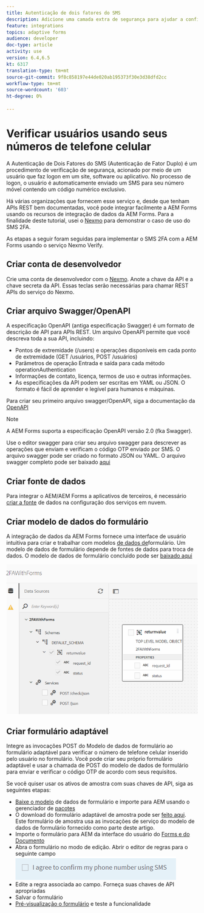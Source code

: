 ```yaml
---
title: Autenticação de dois fatores do SMS
description: Adicione uma camada extra de segurança para ajudar a confirmar a identidade de um usuário quando ele quiser realizar determinadas atividades
feature: integrations
topics: adaptive forms
audience: developer
doc-type: article
activity: use
version: 6.4,6.5
kt: 6317
translation-type: tm+mt
source-git-commit: 9f8c858197e44de020ab195373f30e3d38dfd2cc
workflow-type: tm+mt
source-wordcount: '603'
ht-degree: 0%

---
```




# Verificar usuários usando seus números de telefone celular

A Autenticação de Dois Fatores do SMS (Autenticação de Fator Duplo) é um procedimento de verificação de segurança, acionado por meio de um usuário que faz logon em um site, software ou aplicativo. No processo de logon, o usuário é automaticamente enviado um SMS para seu número móvel contendo um código numérico exclusivo.

Há várias organizações que fornecem esse serviço e, desde que tenham APIs REST bem documentadas, você pode integrar facilmente a AEM Forms usando os recursos de integração de dados da AEM Forms. Para a finalidade deste tutorial, usei o [Nexmo](https://developer.nexmo.com/verify/overview) para demonstrar o caso de uso do SMS 2FA.

As etapas a seguir foram seguidas para implementar o SMS 2FA com a AEM Forms usando o serviço Nexmo Verify.

## Criar conta de desenvolvedor

Crie uma conta de desenvolvedor com o [Nexmo](https://dashboard.nexmo.com/sign-in). Anote a chave da API e a chave secreta da API. Essas teclas serão necessárias para chamar REST APIs do serviço do Nexmo.

## Criar arquivo Swagger/OpenAPI

A especificação OpenAPI (antiga especificação Swagger) é um formato de descrição de API para APIs REST. Um arquivo OpenAPI permite que você descreva toda a sua API, incluindo:

* Pontos de extremidade (/users) e operações disponíveis em cada ponto de extremidade (GET /usuários, POST /usuários)
* Parâmetros de operação Entrada e saída para cada método operationAuthentication
* Informações de contato, licença, termos de uso e outras informações.
* As especificações da API podem ser escritas em YAML ou JSON. O formato é fácil de aprender e legível para humanos e máquinas.

Para criar seu primeiro arquivo swagger/OpenAPI, siga a documentação da [OpenAPI](https://swagger.io/docs/specification/2-0/basic-structure/)

>[!NOTE]
> A AEM Forms suporta a especificação OpenAPI versão 2.0 (fka Swagger).

Use o editor [](https://editor.swagger.io/) swagger para criar seu arquivo swagger para descrever as operações que enviam e verificam o código OTP enviado por SMS. O arquivo swagger pode ser criado no formato JSON ou YAML. O arquivo swagger completo pode ser baixado [aqui](assets/two-factore-authentication-swagger.zip)

## Criar fonte de dados

Para integrar o AEM/AEM Forms a aplicativos de terceiros, é necessário [criar a fonte](https://docs.adobe.com/content/help/en/experience-manager-learn/forms/ic-web-channel-tutorial/parttwo.html) de dados na configuração dos serviços em nuvem.

## Criar modelo de dados do formulário

A integração de dados da AEM Forms fornece uma interface de usuário intuitiva para criar e trabalhar com modelos [de dados de](https://docs.adobe.com/content/help/en/experience-manager-65/forms/form-data-model/create-form-data-models.html)formulário. Um modelo de dados de formulário depende de fontes de dados para troca de dados.
O modelo de dados de formulário concluído pode ser [baixado aqui](assets/sms-2fa-fdm.zip)

![fdm](assets/2FA-fdm.PNG)

## Criar formulário adaptável

Integre as invocações POST do Modelo de dados de formulário ao formulário adaptável para verificar o número de telefone celular inserido pelo usuário no formulário. Você pode criar seu próprio formulário adaptável e usar a chamada de POST do modelo de dados de formulário para enviar e verificar o código OTP de acordo com seus requisitos.

Se você quiser usar os ativos de amostra com suas chaves de API, siga as seguintes etapas:

* [Baixe o modelo](assets/sms-2fa-fdm.zip) de dados de formulário e importe para AEM usando o gerenciador de [pacotes](http://localhost:4502/crx/packmgr/index.jsp)
* O download do formulário adaptável de amostra pode ser [feito aqui](assets/sms-2fa-verification-af.zip). Este formulário de amostra usa as invocações de serviço do modelo de dados de formulário fornecido como parte deste artigo.
* Importe o formulário para AEM da interface do usuário do [Forms e do Documento](http://localhost:4502/aem/forms.html/content/dam/formsanddocuments)
* Abra o formulário no modo de edição. Abrir o editor de regras para o seguinte campo
   ![sms-send](assets/check-sms.PNG)
* Edite a regra associada ao campo. Forneça suas chaves de API apropriadas
* Salvar o formulário
* [Pré-visualização o formulário](http://localhost:4502/content/dam/formsanddocuments/sms-2fa-verification/jcr:content?wcmmode=disabled) e teste a funcionalidade


